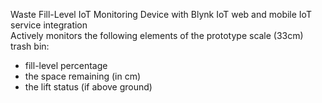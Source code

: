 Waste Fill-Level IoT Monitoring Device with Blynk IoT web and mobile IoT service integration\
Actively monitors the following elements of the prototype scale (33cm) trash bin:
* fill-level percentage
* the space remaining (in cm)
* the lift status (if above ground)

